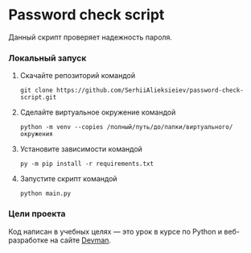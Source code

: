 # Password check script
 
Данный скрипт проверяет надежность пароля.

### Локальный запуск
1. Скачайте репозиторий командой
  
	`git clone https://github.com/SerhiiAlieksieiev/password-check-script.git`
2. Сделайте виртуальное окружение командой
 
 	`python -m venv --copies /полный/путь/до/папки/виртуального/окружения `
3. Установите зависимости  командой 

	`py -m pip install -r requirements.txt`
   
4. Запустите скрипт командой 

	`python main.py`

### Цели проекта
Код написан в учебных целях — это урок в курсе по Python и веб-разработке на сайте [Devman](https://dvmn.org/referrals/eC72w2BASG9Zj3T7iMTSsxDbHXthCmJmeLKBNfwf/).
